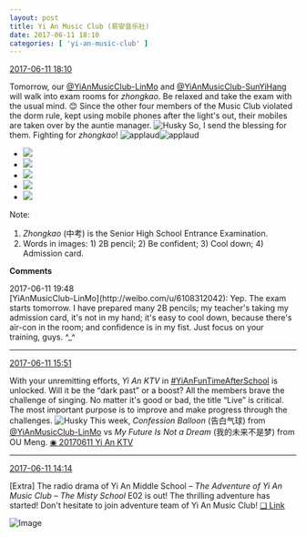 ```yaml
---
layout: post
title: Yi An Music Club (易安音乐社)
date: 2017-06-11 18:10
categories: [ 'yi-an-music-club' ]
---
```


<div class="weibo-info">
  <a href="http://weibo.com/6094546964/F7lG0zZdb">2017-06-11 18:10</a>
</div>

Tomorrow, our [@YiAnMusicClub-LinMo](http://weibo.com/u/6108312042) and [@YiAnMusicClub-SunYiHang](http://weibo.com/u/6108316220) will walk into exam rooms for *zhongkao*. Be relaxed and take the exam with the usual mind. :blush: Since the other four members of the Music Club violated the dorm rule, kept using mobile phones after the light's out, their mobiles are taken over by the auntie manager. ![Husky](http://img.t.sinajs.cn/t4/appstyle/expression/ext/normal/74/moren_hashiqi_org.png) So, I send the blessing for them. Fighting for *zhongkao*! ![applaud](http://img.t.sinajs.cn/t4/appstyle/expression/ext/normal/36/gza_org.gif)![applaud](http://img.t.sinajs.cn/t4/appstyle/expression/ext/normal/36/gza_org.gif)

<!-- more -->

<ul class="weibo-pic-list-2">
  <li class="weibo-pic">
    <a href="http://wx4.sinaimg.cn/mw690/006Es64Agy1fghfb28mm1j32bc1jk4qr.jpg"><img src="http://wx4.sinaimg.cn/thumb150/006Es64Agy1fghfb28mm1j32bc1jk4qr.jpg" /></a>
  </li>
  <li class="weibo-pic">
    <a href="http://wx2.sinaimg.cn/mw690/006Es64Agy1fghfb4aq8qj32bc1jknpe.jpg"><img src="http://wx2.sinaimg.cn/thumb150/006Es64Agy1fghfb4aq8qj32bc1jknpe.jpg" /></a>
  </li>
  <li class="weibo-pic">
    <a href="http://wx3.sinaimg.cn/mw690/006Es64Agy1fghfb9gwr6j32bc3h0qvb.jpg"><img src="http://wx3.sinaimg.cn/thumb150/006Es64Agy1fghfb9gwr6j32bc3h0qvb.jpg" /></a>
  </li>
  <li class="weibo-pic">
    <a href="http://wx3.sinaimg.cn/mw690/006Es64Agy1fghfaxerbrj32bc1jk4qq.jpg"><img src="http://wx3.sinaimg.cn/thumb150/006Es64Agy1fghfaxerbrj32bc1jk4qq.jpg" /></a>
  </li>
  <li class="weibo-pic">
    <a href="http://wx3.sinaimg.cn/mw690/006Es64Agy1fghfb125lcj32bc1jk4qr.jpg"><img src="http://wx3.sinaimg.cn/thumb150/006Es64Agy1fghfb125lcj32bc1jk4qr.jpg" /></a>
  </li>
</ul>

Note:
1. *Zhongkao* (中考) is the Senior High School Entrance Examination.
1. Words in images: 1) 2B pencil; 2) Be confident; 3) Cool down; 4) Admission card.

**Comments**

<div class="weibo-info">2017-06-11 19:48</div>
[YiAnMusicClub-LinMo](http://weibo.com/u/6108312042): Yep. The exam starts tomorrow. I have prepared many 2B pencils; my teacher's taking my admission card, it's not in my hand; it's easy to cool down, because there's air-con in the room; and confidence is in my fist. Just focus on your training, guys. ^_^

---

<div class="weibo-info">
  <a href="http://weibo.com/6094546964/F7kLDwwm6">2017-06-11 15:51</a>
</div>

With your unremitting efforts, *Yi An KTV* in [#YiAnFunTimeAfterSchool](http://weibo.com/p/100808bad46130a6c7f06116b4183fd352744b) is unlocked. Will it be the “dark past” or a boost? All the members brave the challenge of singing. No matter it's good or bad, the title “Live” is critical. The most important purpose is to improve and make progress through the challenges. ![Husky](http://img.t.sinajs.cn/t4/appstyle/expression/ext/normal/74/moren_hashiqi_org.png) This week, *Confession Balloon* (告白气球) from [@YiAnMusicClub-LinMo](http://weibo.com/u/6108312042) vs *My Future Is Not a Dream* (我的未来不是梦) from OU Meng. [◉ 20170611 Yi An KTV](http://www.acfun.cn/v/ac3769853)

---

<div class="weibo-info">
  <a href="http://weibo.com/6094546964/F7k8k3cBB">2017-06-11 14:14</a>
</div>

[Extra] The radio drama of Yi An Middle School – *The Adventure of Yi An Music Club – The Misty School* E02 is out! The thrilling adventure has started! Don't hesitate to join adventure team of Yi An Music Club! [❏ Link](http://www.ximalaya.com/78339006/sound/40453184)

![Image](http://wx1.sinaimg.cn/mw690/006Es64Agy1fgh8ht7cijj30k00wrdjj.jpg)
